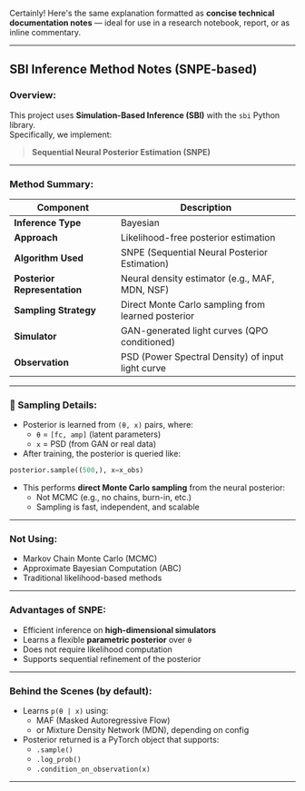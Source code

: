 Certainly! Here's the same explanation formatted as **concise technical documentation notes** — ideal for use in a research notebook, report, or as inline commentary.

---

## **SBI Inference Method Notes (SNPE-based)**

### Overview:
This project uses **Simulation-Based Inference (SBI)** with the `sbi` Python library.  
Specifically, we implement:

> **Sequential Neural Posterior Estimation (SNPE)**

---

###  Method Summary:

| Component                     | Description |
|------------------------------|-------------|
| **Inference Type**           | Bayesian |
| **Approach**                 | Likelihood-free posterior estimation |
| **Algorithm Used**           | SNPE (Sequential Neural Posterior Estimation) |
| **Posterior Representation** | Neural density estimator (e.g., MAF, MDN, NSF) |
| **Sampling Strategy**        | Direct Monte Carlo sampling from learned posterior |
| **Simulator**                | GAN-generated light curves (QPO conditioned) |
| **Observation**              | PSD (Power Spectral Density) of input light curve |

---

### 🧪 Sampling Details:

- Posterior is learned from `(θ, x)` pairs, where:
  - `θ` = `[fc, amp]` (latent parameters)
  - `x` = PSD (from GAN or real data)
- After training, the posterior is queried like:

```python
posterior.sample((500,), x=x_obs)
```

- This performs **direct Monte Carlo sampling** from the neural posterior:
  - Not MCMC (e.g., no chains, burn-in, etc.)
  - Sampling is fast, independent, and scalable

---

### Not Using:

- Markov Chain Monte Carlo (MCMC)
- Approximate Bayesian Computation (ABC)
- Traditional likelihood-based methods

---

###  Advantages of SNPE:

- Efficient inference on **high-dimensional simulators**
- Learns a flexible **parametric posterior** over `θ`
- Does not require likelihood computation
- Supports sequential refinement of the posterior

---

### Behind the Scenes (by default):

- Learns `p(θ | x)` using:
  - MAF (Masked Autoregressive Flow)
  - or Mixture Density Network (MDN), depending on config
- Posterior returned is a PyTorch object that supports:
  - `.sample()`
  - `.log_prob()`
  - `.condition_on_observation(x)`

---